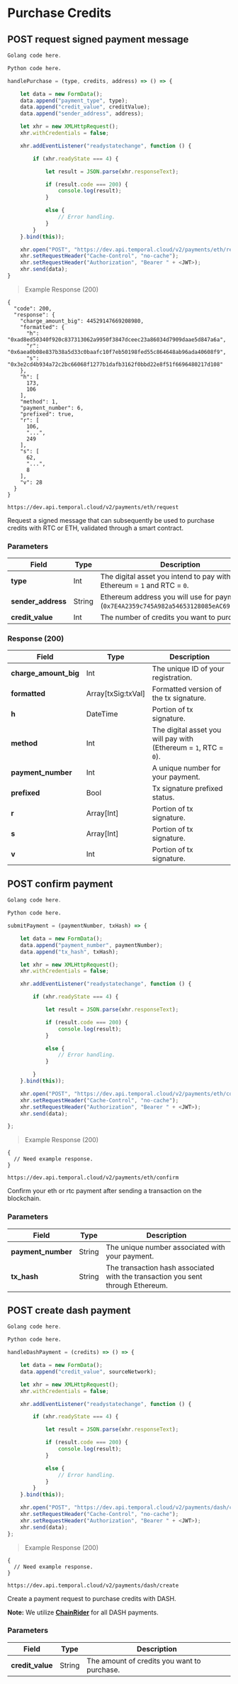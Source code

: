 # Purchase Credits

## POST request signed payment message

```go
Golang code here.
```

```python
Python code here.
```

```javascript
handlePurchase = (type, credits, address) => () => {

    let data = new FormData();
    data.append("payment_type", type);
    data.append("credit_value", creditValue);
    data.append("sender_address", address);

    let xhr = new XMLHttpRequest();
    xhr.withCredentials = false;

    xhr.addEventListener("readystatechange", function () {

        if (xhr.readyState === 4) {

            let result = JSON.parse(xhr.responseText);

            if (result.code === 200) {
                console.log(result);
            }

            else {
                // Error handling.
            }
        }
    }.bind(this));

    xhr.open("POST", "https://dev.api.temporal.cloud/v2/payments/eth/request");
    xhr.setRequestHeader("Cache-Control", "no-cache");
    xhr.setRequestHeader("Authorization", "Bearer " + <JWT>);
    xhr.send(data);
}
```

> Example Response (200)

```
{
  "code": 200,
  "response": {
    "charge_amount_big": 44529147669208980,
    "formatted": {
      "h": "0xad8ed50340f920c837313062a9950f3847dceec23a86034d7909daae5d847a6a",
      "r": "0x6aea0b08e837b38a5d33c0baafc10f7eb50198fed55c864648ab96ada40608f9",
      "s": "0x3e2cd4b934a72c2bc66068f1277b1dafb3162f0bbd22e8f51f6696480217d108"
    },
    "h": [
      173,
      106
    ],
    "method": 1,
    "payment_number": 6,
    "prefixed": true,
    "r": [
      106,
      "...",
      249
    ],
    "s": [
      62,
      "...",
      8
    ],
    "v": 28
  }
}
```

`https://dev.api.temporal.cloud/v2/payments/eth/request`

Request a signed message that can subsequently be used to purchase credits with RTC or ETH, validated through a smart contract.

### Parameters

| Field | Type | Description
|-----------|------|-------------
| <b>type</b> | Int | The digital asset you intend to pay with: Ethereum = `1` and RTC  = `0`.
| <b>sender_address</b> | String | Ethereum address you will use for payment (`0x7E4A2359c745A982a54653128085eAC69E446DE1`).
| <b>credit_value</b> | Int | The number of credits you want to purchase.

### Response (200)

| Field | Type | Description
|-----------|------|-------------
| <b>charge_amount_big</b> | Int | The unique ID of your registration.
| <b>formatted</b> | Array[txSig:txVal] | Formatted version of the tx signature.
| <b>h</b> | DateTime | Portion of tx signature.
| <b>method</b> | Int | The digital asset you will pay with (Ethereum = `1`, RTC  = `0`).
| <b>payment_number</b> | Int | A unique number for your payment.
| <b>prefixed</b> | Bool | Tx signature prefixed status.
| <b>r</b> | Array[Int] | Portion of tx signature.
| <b>s</b> | Array[Int] | Portion of tx signature.
| <b>v</b> | Int | Portion of tx signature.

## POST confirm payment

```go
Golang code here.
```

```python
Python code here.
```

```javascript
submitPayment = (paymentNumber, txHash) => {

    let data = new FormData();
    data.append("payment_number", paymentNumber);
    data.append("tx_hash", txHash);

    let xhr = new XMLHttpRequest();
    xhr.withCredentials = false;

    xhr.addEventListener("readystatechange", function () {

        if (xhr.readyState === 4) {

            let result = JSON.parse(xhr.responseText);

            if (result.code === 200) {
                console.log(result);
            }

            else {
                // Error handling.
            }

        }
    }.bind(this));

    xhr.open("POST", "https://dev.api.temporal.cloud/v2/payments/eth/confirm");
    xhr.setRequestHeader("Cache-Control", "no-cache");
    xhr.setRequestHeader("Authorization", "Bearer " + <JWT>);
    xhr.send(data);

};
```

> Example Response (200)

```
{
  // Need example response.
}
```

`https://dev.api.temporal.cloud/v2/payments/eth/confirm`

Confirm your eth or rtc payment after sending a transaction on the blockchain.

### Parameters

| Field | Type | Description
|-----------|------|-------------
| <b>payment_number</b> | String | The unique number associated with your payment.
| <b>tx_hash</b> | String | The transaction hash associated with the transaction you sent through Ethereum.

## POST create dash payment

```go
Golang code here.
```

```python
Python code here.
```

```javascript
handleDashPayment = (credits) => () => {

    let data = new FormData();
    data.append("credit_value", sourceNetwork);

    let xhr = new XMLHttpRequest();
    xhr.withCredentials = false;

    xhr.addEventListener("readystatechange", function () {

        if (xhr.readyState === 4) {

            let result = JSON.parse(xhr.responseText);

            if (result.code === 200) {
                console.log(result);
            }

            else {
                // Error handling.
            }
        }
    }.bind(this));

    xhr.open("POST", "https://dev.api.temporal.cloud/v2/payments/dash/create");
    xhr.setRequestHeader("Cache-Control", "no-cache");
    xhr.setRequestHeader("Authorization", "Bearer " + <JWT>);
    xhr.send(data);
};
```

> Example Response (200)

```
{
  // Need example response.
}
```

`https://dev.api.temporal.cloud/v2/payments/dash/create`

Create a payment request to purchase credits with DASH.

<aside class="success">
<b>Note:</b> We utilize <b><a href="https://chainrider.io" target="_blank">ChainRider</a></b> for all DASH payments.
</aside>

### Parameters

| Field | Type | Description
|-----------|------|-------------
| <b>credit_value</b> | String | The amount of credits you want to purchase.
